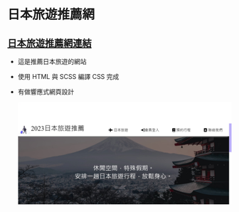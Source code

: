 # 日本旅遊推薦網

## <a href="https://joanyu14.github.io/Project-Japan-travel/" target="blank">日本旅遊推薦網連結</a>

- 這是推薦日本旅遊的網站
- 使用 HTML 與 SCSS 編譯 CSS 完成
- 有做響應式網頁設計

  ![網站圖片1](/img1.jpg)
